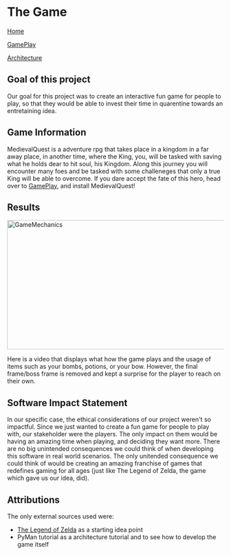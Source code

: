 # The Game

[Home](https://sd2020spring.github.io/Medieval-Quest/)

[GamePlay](https://sd2020spring.github.io/Medieval-Quest/GamePlay/)

[Architecture](https://sd2020spring.github.io/Medieval-Quest/Architecture/)

## Goal of this project

Our goal for this project was to create an interactive fun game for people to play, so that they would be able to invest their time in quarentine towards an entretaining idea.

## Game Information
MedievalQuest is a adventure rpg that takes place in a kingdom in a far away place, in another time, where the King, you, will be tasked with saving what he holds dear to hit soul, his Kingdom. Along this journey you will encounter many foes and be tasked with some challeneges that only a true King will be able to overcome. If you dare accept the fate of this hero, head over to [GamePlay](https://sd2020spring.github.io/Medieval-Quest/GamePlay/), and install MedievalQuest!
<br>

## Results 
<a href="http://www.youtube.com/watch?v=gs-uSgbGnQo ">
   <img alt="GameMechanics" src="http://img.youtube.com/vi/gs-uSgbGnQo/0.jpg"
   width="600" height="300">
</a>

Here is a video that displays what how the game plays and the usage of items such as your bombs, potions, or your bow. 
However, the final frame/boss frame is removed and kept a surprise for the player to reach on their own.
<br>

## Software Impact Statement 
In our specific case, the ethical considerations of our project weren't so impactful. Since we just wanted to create a fun game for people to play with, our stakeholder were the players. The only impact on them would be having an amazing time when playing, and deciding they want more. There are no big unintended consequences we could think of when developing this software in real world scenarios. The only unitended consequence we could think of would be creating an amazing franchise of games that redefines gaming for all ages (just like The Legend of Zelda, the game which gave us our idea, did).

## Attributions
The only external sources used were:
- <a href="https://en.wikipedia.org/wiki/The_Legend_of_Zelda">The Legend of Zelda</a> as a starting idea point <br>
- PyMan tutorial as a architecture tutorial and to see how to develop the game itself

